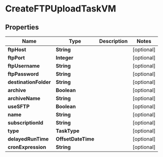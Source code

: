 

# CreateFTPUploadTaskVM


## Properties

| Name | Type | Description | Notes |
|------------ | ------------- | ------------- | -------------|
|**ftpHost** | **String** |  |  [optional] |
|**ftpPort** | **Integer** |  |  [optional] |
|**ftpUsername** | **String** |  |  [optional] |
|**ftpPassword** | **String** |  |  [optional] |
|**destinationFolder** | **String** |  |  [optional] |
|**archive** | **Boolean** |  |  [optional] |
|**archiveName** | **String** |  |  [optional] |
|**useSFTP** | **Boolean** |  |  [optional] |
|**name** | **String** |  |  [optional] |
|**subscriptionId** | **String** |  |  [optional] |
|**type** | **TaskType** |  |  [optional] |
|**delayedRunTime** | **OffsetDateTime** |  |  [optional] |
|**cronExpression** | **String** |  |  [optional] |




